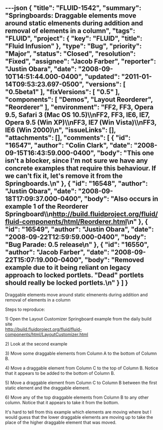 ---json
{
  "title": "FLUID-1542",
  "summary": "Springboards: Draggable elements move around static elmenents during addition and removal of elements in a column",
  "tags": "FLUID",
  "project": {
    "key": "FLUID",
    "title": "Fluid Infusion"
  },
  "type": "Bug",
  "priority": "Major",
  "status": "Closed",
  "resolution": "Fixed",
  "assignee": "Jacob Farber",
  "reporter": "Justin Obara",
  "date": "2008-09-10T14:51:44.000-0400",
  "updated": "2011-01-14T09:53:23.697-0500",
  "versions": [
    "0.5beta1"
  ],
  "fixVersions": [
    "0.5"
  ],
  "components": [
    "Demos",
    "Layout Reorderer",
    "Reorderer"
  ],
  "environment": "FF2, FF3, Opera 9.5, Safari 3 (Mac OS 10.5)\\\nFF2, FF3, IE6, IE7, Opera 9.5 (Win XP)\\\nFF3, IE7 (Win Vista)\\\nFF3, IE6 (Win 2000)\n",
  "issueLinks": [],
  "attachments": [],
  "comments": [
    {
      "id": "16547",
      "author": "Colin Clark",
      "date": "2008-09-15T16:43:59.000-0400",
      "body": "This one isn't a blocker, since I'm not sure we have any concrete examples that require this behaviour. If we can't fix it, let's remove it from the Springboards.\n"
    },
    {
      "id": "16548",
      "author": "Justin Obara",
      "date": "2008-09-18T17:09:37.000-0400",
      "body": "Also occurs in example 1 of the Reorderer Springboard\\\n<http://build.fluidproject.org/fluid/fluid-components/html/Reorderer.html>\n"
    },
    {
      "id": "16549",
      "author": "Justin Obara",
      "date": "2008-09-22T12:59:59.000-0400",
      "body": "Bug Parade: 0.5 release\n"
    },
    {
      "id": "16550",
      "author": "Jacob Farber",
      "date": "2008-09-22T15:07:19.000-0400",
      "body": "Removed example due to it being reliant on legacy approach to locked portlets. \"Dead\" portlets should really be locked portlets.\n"
    }
  ]
}
---
Draggable elements move around static elmenents during addition and removal of elements in a column

Steps to reproduce:

1\) Open the Layout Customizer Springboard example from the daily build site\
<http://build.fluidproject.org/fluid/fluid-components/html/LayoutCustomizer.html>

2\) Look at the second example

3\) Move some draggable elements from Column A to the bottom of Column B.

4\) Move a draggable element from Column C to the top of Column B. Notice that it appears to be added to the bottom of Column B.

5\) Move a draggable element from Column C to Column B between the first  static element and the draggable element.&#x20;

6\) Move any of the top draggable elements from Column B to any other column. Notice that it appears to take it from the bottom.

It's hard to tell from this example which elements are moving where but I would guess that the lower draggable elements are moving up to take the place of the higher draggable element that was moved.

        